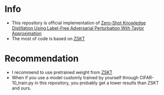 # Info
  - This repository is official implementation of 
 [Zero-Shot Knowledge Distillation Using Label-Free Adversarial Perturbation With Taylor Approximation](https://ieeexplore.ieee.org/abstract/document/9380328)
  - The most of code is based on [ZSKT](https://github.com/polo5/ZeroShotKnowledgeTransfer)
# Recommendation
 - I recommend to use pretrained weight from [ZSKT](https://github.com/polo5/ZeroShotKnowledgeTransfer)
 - When if you use a model customly trained by yourself through CIFAR-10_train.py in this repository, you probably get a lower results than ZSKT and ours.





